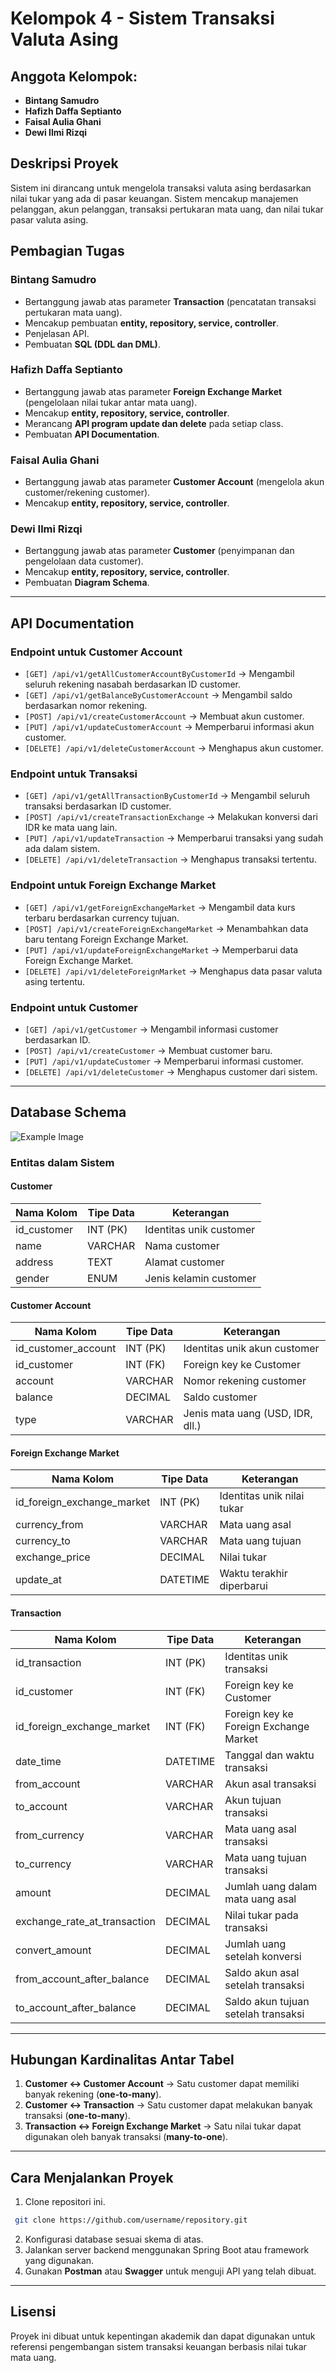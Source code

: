 # Kelompok 4 - Sistem Transaksi Valuta Asing

## Anggota Kelompok:
- **Bintang Samudro**
- **Hafizh Daffa Septianto**
- **Faisal Aulia Ghani**
- **Dewi Ilmi Rizqi**

## Deskripsi Proyek
Sistem ini dirancang untuk mengelola transaksi valuta asing berdasarkan nilai tukar yang ada di pasar keuangan. Sistem mencakup manajemen pelanggan, akun pelanggan, transaksi pertukaran mata uang, dan nilai tukar pasar valuta asing.

## Pembagian Tugas
### **Bintang Samudro**
- Bertanggung jawab atas parameter **Transaction** (pencatatan transaksi pertukaran mata uang).
- Mencakup pembuatan **entity, repository, service, controller**.
- Penjelasan API.
- Pembuatan **SQL (DDL dan DML)**.

### **Hafizh Daffa Septianto**
- Bertanggung jawab atas parameter **Foreign Exchange Market** (pengelolaan nilai tukar antar mata uang).
- Mencakup **entity, repository, service, controller**.
- Merancang **API program update dan delete** pada setiap class.
- Pembuatan **API Documentation**.

### **Faisal Aulia Ghani**
- Bertanggung jawab atas parameter **Customer Account** (mengelola akun customer/rekening customer).
- Mencakup **entity, repository, service, controller**.

### **Dewi Ilmi Rizqi**
- Bertanggung jawab atas parameter **Customer** (penyimpanan dan pengelolaan data customer).
- Mencakup **entity, repository, service, controller**.
- Pembuatan **Diagram Schema**.

---

## API Documentation
### **Endpoint untuk Customer Account**
- `[GET] /api/v1/getAllCustomerAccountByCustomerId` → Mengambil seluruh rekening nasabah berdasarkan ID customer.
- `[GET] /api/v1/getBalanceByCustomerAccount` → Mengambil saldo berdasarkan nomor rekening.
- `[POST] /api/v1/createCustomerAccount` → Membuat akun customer.
- `[PUT] /api/v1/updateCustomerAccount` → Memperbarui informasi akun customer.
- `[DELETE] /api/v1/deleteCustomerAccount` → Menghapus akun customer.

### **Endpoint untuk Transaksi**
- `[GET] /api/v1/getAllTransactionByCustomerId` → Mengambil seluruh transaksi berdasarkan ID customer.
- `[POST] /api/v1/createTransactionExchange` → Melakukan konversi dari IDR ke mata uang lain.
- `[PUT] /api/v1/updateTransaction` → Memperbarui transaksi yang sudah ada dalam sistem.
- `[DELETE] /api/v1/deleteTransaction` → Menghapus transaksi tertentu.

### **Endpoint untuk Foreign Exchange Market**
- `[GET] /api/v1/getForeignExchangeMarket` → Mengambil data kurs terbaru berdasarkan currency tujuan.
- `[POST] /api/v1/createForeignExchangeMarket` → Menambahkan data baru tentang Foreign Exchange Market.
- `[PUT] /api/v1/updateForeignExchangeMarket` → Memperbarui data Foreign Exchange Market.
- `[DELETE] /api/v1/deleteForeignMarket` → Menghapus data pasar valuta asing tertentu.

### **Endpoint untuk Customer**
- `[GET] /api/v1/getCustomer` → Mengambil informasi customer berdasarkan ID.
- `[POST] /api/v1/createCustomer` → Membuat customer baru.
- `[PUT] /api/v1/updateCustomer` → Memperbarui informasi customer.
- `[DELETE] /api/v1/deleteCustomer` → Menghapus customer dari sistem.

---

## Database Schema
![Example Image](https://drive.google.com/uc?id=13n9dd7pWNCpysmN3A8pWuAFlGmPYa-Dq)

### **Entitas dalam Sistem**
#### **Customer**
| Nama Kolom  | Tipe Data | Keterangan |
|-------------|----------|------------|
| id_customer | INT (PK) | Identitas unik customer |
| name        | VARCHAR  | Nama customer |
| address     | TEXT     | Alamat customer |
| gender      | ENUM     | Jenis kelamin customer |

#### **Customer Account**
| Nama Kolom           | Tipe Data | Keterangan |
|----------------------|----------|------------|
| id_customer_account | INT (PK) | Identitas unik akun customer |
| id_customer        | INT (FK)  | Foreign key ke Customer |
| account           | VARCHAR  | Nomor rekening customer |
| balance          | DECIMAL   | Saldo customer |
| type            | VARCHAR   | Jenis mata uang (USD, IDR, dll.) |

#### **Foreign Exchange Market**
| Nama Kolom             | Tipe Data | Keterangan |
|------------------------|----------|------------|
| id_foreign_exchange_market | INT (PK) | Identitas unik nilai tukar |
| currency_from          | VARCHAR  | Mata uang asal |
| currency_to           | VARCHAR  | Mata uang tujuan |
| exchange_price        | DECIMAL   | Nilai tukar |
| update_at             | DATETIME  | Waktu terakhir diperbarui |

#### **Transaction**
| Nama Kolom                   | Tipe Data | Keterangan |
|------------------------------|----------|------------|
| id_transaction               | INT (PK) | Identitas unik transaksi |
| id_customer                  | INT (FK) | Foreign key ke Customer |
| id_foreign_exchange_market   | INT (FK) | Foreign key ke Foreign Exchange Market |
| date_time                    | DATETIME  | Tanggal dan waktu transaksi |
| from_account                 | VARCHAR  | Akun asal transaksi |
| to_account                   | VARCHAR  | Akun tujuan transaksi |
| from_currency                | VARCHAR  | Mata uang asal transaksi |
| to_currency                  | VARCHAR  | Mata uang tujuan transaksi |
| amount                       | DECIMAL  | Jumlah uang dalam mata uang asal |
| exchange_rate_at_transaction | DECIMAL  | Nilai tukar pada transaksi |
| convert_amount               | DECIMAL  | Jumlah uang setelah konversi |
| from_account_after_balance   | DECIMAL  | Saldo akun asal setelah transaksi |
| to_account_after_balance     | DECIMAL  | Saldo akun tujuan setelah transaksi |

---

## Hubungan Kardinalitas Antar Tabel
1. **Customer ↔ Customer Account** → Satu customer dapat memiliki banyak rekening (**one-to-many**).
2. **Customer ↔ Transaction** → Satu customer dapat melakukan banyak transaksi (**one-to-many**).
3. **Transaction ↔ Foreign Exchange Market** → Satu nilai tukar dapat digunakan oleh banyak transaksi (**many-to-one**).

---

## Cara Menjalankan Proyek
1. Clone repositori ini.
```sh
 git clone https://github.com/username/repository.git
```
2. Konfigurasi database sesuai skema di atas.
3. Jalankan server backend menggunakan Spring Boot atau framework yang digunakan.
4. Gunakan **Postman** atau **Swagger** untuk menguji API yang telah dibuat.

---

## Lisensi
Proyek ini dibuat untuk kepentingan akademik dan dapat digunakan untuk referensi pengembangan sistem transaksi keuangan berbasis nilai tukar mata uang.
